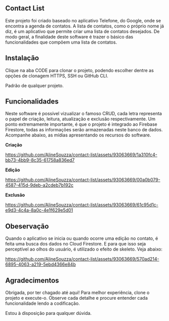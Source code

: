 ## Contact List

Este projeto foi criado baseado no aplicativo Telefone, do Google, onde se encontra a agenda de contatos. A lista de contatos, como o próprio nome já diz, é um aplicativo que permite criar uma lista de contatos desejados. De modo geral, a finalidade deste software é trazer o básico das funcionalidades que compõem uma lista de contatos.

## Instalação
Clique na aba CODE para clonar o projeto, podendo escolher dentre as opções de clonagem HTTPS, SSH ou GitHub CLI.

Padrão de qualquer projeto.

## Funcionalidades
Neste software é possível vizualizar o famoso CRUD, cada letra representa o papel de criação, leitura, atualização e exclusão respectivamente. Um ponto extremamente importante, é que o projeto é integrado ao Firebase Firestore, todas as informações serão armazenadas neste banco de dados. Acompanhe abaixo, as mídias apresentando os recursos do software.

**Criação**

https://github.com/AlineSouzza/contact-list/assets/93063669/1a310fc4-bb73-4bb9-8c35-61758a836ed7

**Edição**

https://github.com/AlineSouzza/contact-list/assets/93063669/00a0b079-4587-415d-9deb-a2cdeb7b192c

**Exclusão**

https://github.com/AlineSouzza/contact-list/assets/93063669/61c95d1c-e9d3-4c4a-8a0c-4e1f629e5d01

## Obeservação
Quando o aplicativo se inicia ou quando ocorre uma edição no contato, é feita uma busca dos dados no Cloud Firestore. E para que isso seja perceptível ao olhos do usuário, é utilizado o efeito de skeleto. Veja abaixo:

https://github.com/AlineSouzza/contact-list/assets/93063669/570ad214-6895-4063-a219-5ebd4366e84b


## Agradecimentos
Obrigada, por ter chagado até aqui! Para melhor experiência, clone o projeto e execute-o. Observe cada detalhe e procure entender cada funcionalidade lendo a codificação.

Estou à disposição para qualquer dúvida.

